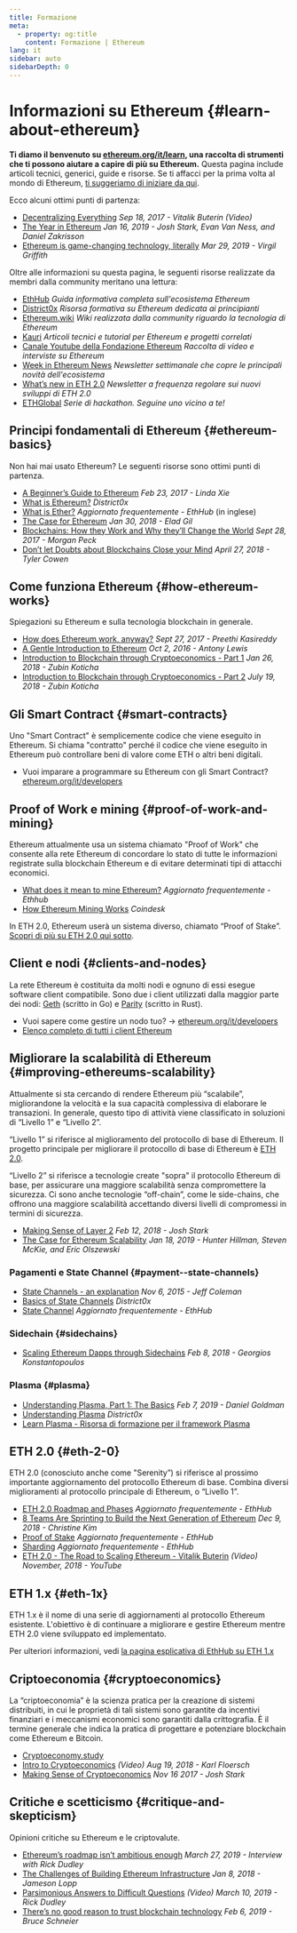 ```yaml
---
title: Formazione
meta:
  - property: og:title
    content: Formazione | Ethereum
lang: it
sidebar: auto
sidebarDepth: 0
---
```


# Informazioni su Ethereum {#learn-about-ethereum}

**Ti diamo il benvenuto su [ethereum.org/it/learn](/it/learn/), una raccolta di strumenti che ti possono aiutare a capire di più su Ethereum.** Questa pagina include articoli tecnici, generici, guide e risorse. Se ti affacci per la prima volta al mondo di Ethereum, [ti suggeriamo di iniziare da qui](/it/beginners/).

Ecco alcuni ottimi punti di partenza:

- [Decentralizing Everything](https://www.youtube.com/watch?v=WSN5BaCzsbo&feature=youtu.be) _Sep 18, 2017 - Vitalik Buterin (Video)_
- [The Year in Ethereum](https://medium.com/@jjmstark/the-year-in-ethereum-87a17d6f8276) _Jan 16, 2019 - Josh Stark, Evan Van Ness, and Daniel Zakrisson_
- [Ethereum is game-changing technology, literally](https://medium.com/@virgilgr/ethereum-is-game-changing-technology-literally-d67e01a01cf8) _Mar 29, 2019 - Virgil Griffith_

Oltre alle informazioni su questa pagina, le seguenti risorse realizzate da membri dalla community meritano una lettura:

- [EthHub](https://docs.ethhub.io) _Guida informativa completa sull'ecosistema Ethereum_
- [District0x](https://education.district0x.io/general-topics/understanding-ethereum/) _Risorsa formativa su Ethereum dedicata ai principianti_
- [Ethereum.wiki](https://ethereum.wiki) _Wiki realizzata dalla community riguardo la tecnologia di Ethereum_
- [Kauri](https://kauri.io) _Articoli tecnici e tutorial per Ethereum e progetti correlati_
- [Canale Youtube della Fondazione Ethereum](https://www.youtube.com/channel/UCNOfzGXD_C9YMYmnefmPH0g) _Raccolta di video e interviste su Ethereum_
- [Week in Ethereum News](https://weekinethereumnews.com/) _Newsletter settimanale che copre le principali novità dell'ecosistema_
- [What’s new in ETH 2.0](https://notes.ethereum.org/c/Sk8Zs--CQ) _Newsletter a frequenza regolare sui nuovi sviluppi di ETH 2.0_
- [ETHGlobal](https://ethglobal.co) _Serie di hackathon. Seguine uno vicino a te!_

## Principi fondamentali di Ethereum {#ethereum-basics}

Non hai mai usato Ethereum? Le seguenti risorse sono ottimi punti di partenza.

- [A Beginner’s Guide to Ethereum](https://blog.coinbase.com/a-beginners-guide-to-ethereum-46dd486ceecf) _Feb 23, 2017 - Linda Xie_
- [What is Ethereum?](https://education.district0x.io/general-topics/understanding-ethereum/what-is-ethereum/) _District0x_
- [What is Ether?](https://docs.ethhub.io/ethereum-basics/what-is-ether/) _Aggiornato frequentemente - EthHub_ (in inglese)
- [The Case for Ethereum](http://blog.eladgil.com/2018/01/the-case-for-ethereum.html) _Jan 30, 2018 - Elad Gil_
- [Blockchains: How they Work and Why they’ll Change the World](https://spectrum.ieee.org/computing/networks/blockchains-how-they-work-and-why-theyll-change-the-world) _Sept 28, 2017 - Morgan Peck_
- [Don’t let Doubts about Blockchains Close your Mind](https://www.bloomberg.com/opinion/articles/2018-04-27/blockchains-warrant-skepticism-but-keep-an-open-mind) _April 27, 2018 - Tyler Cowen_

## Come funziona Ethereum {#how-ethereum-works}

Spiegazioni su Ethereum e sulla tecnologia blockchain in generale.

- [How does Ethereum work, anyway?](https://medium.com/@preethikasireddy/how-does-ethereum-work-anyway-22d1df506369) _Sept 27, 2017 - Preethi Kasireddy_
- [A Gentle Introduction to Ethereum](https://bitsonblocks.net/2016/10/02/gentle-introduction-ethereum/) _Oct 2, 2016 - Antony Lewis_
- [Introduction to Blockchain through Cryptoeconomics - Part 1](https://blockchainatberkeley.blog/introduction-to-blockchain-through-cryptoeconomics-part-1-bitcoin-369f245067f9) _Jan 26, 2018 - Zubin Koticha_
- [Introduction to Blockchain through Cryptoeconomics - Part 2](https://medium.com/mechanism-labs/introduction-to-bitcoin-through-cryptoeconomics-part-2-proof-of-work-and-nakamoto-consensus-1252f6a6c012) _July 19, 2018 - Zubin Koticha_

## Gli Smart Contract {#smart-contracts}

Uno "Smart Contract" è semplicemente codice che viene eseguito in Ethereum. Si chiama "contratto" perché il codice che viene eseguito in Ethereum può controllare beni di valore come ETH o altri beni digitali.

- Vuoi imparare a programmare su Ethereum con gli Smart Contract? [ethereum.org/it/developers](/it/developers/)

## Proof of Work e mining {#proof-of-work-and-mining}

Ethereum attualmente usa un sistema chiamato "Proof of Work" che consente alla rete Ethereum di concordare lo stato di tutte le informazioni registrate sulla blockchain Ethereum e di evitare determinati tipi di attacchi economici.

- [What does it mean to mine Ethereum?](https://docs.ethhub.io/using-ethereum/mining/) _Aggiornato frequentemente - Ethhub_
- [How Ethereum Mining Works](https://www.coindesk.com/information/ethereum-mining-works) _Coindesk_

In ETH 2.0, Ethereum userà un sistema diverso, chiamato “Proof of Stake”. [Scopri di più su ETH 2.0 qui sotto](./#eth-2-0).

## Client e nodi {#clients-and-nodes}

La rete Ethereum è costituita da molti nodi e ognuno di essi esegue software client compatibile. Sono due i client utilizzati dalla maggior parte dei nodi: [Geth](https://geth.ethereum.org/) (scritto in Go) e [Parity](https://www.parity.io/ethereum/) (scritto in Rust).

- Vuoi sapere come gestire un nodo tuo? → [ethereum.org/it/developers](/it/developers/#clients-running-your-own-node)
- [Elenco completo di tutti i client Ethereum](https://github.com/ConsenSys/ethereum-developer-tools-list#ethereum-clients)

## Migliorare la scalabilità di Ethereum {#improving-ethereums-scalability}

Attualmente si sta cercando di rendere Ethereum più “scalabile”, migliorandone la velocità e la sua capacità complessiva di elaborare le transazioni. In generale, questo tipo di attività viene classificato in soluzioni di “Livello 1” e “Livello 2”.

“Livello 1” si riferisce al miglioramento del protocollo di base di Ethereum. Il progetto principale per migliorare il protocollo di base di Ethereum è [ETH 2.0](./#eth-2-0).

“Livello 2” si riferisce a tecnologie create "sopra" il protocollo Ethereum di base, per assicurare una maggiore scalabilità senza compromettere la sicurezza. Ci sono anche tecnologie “off-chain”, come le side-chains, che offrono una maggiore scalabilità accettando diversi livelli di compromessi in termini di sicurezza.

- [Making Sense of Layer 2](https://medium.com/l4-media/making-sense-of-ethereums-layer-2-scaling-solutions-state-channels-plasma-and-truebit-22cb40dcc2f4) _Feb 12, 2018 - Josh Stark_
- [The Case for Ethereum Scalability](https://medium.com/connext/the-case-for-ethereum-scalability-d2a8035f880f) _Jan 18, 2019 - Hunter Hillman, Steven McKie, and Eric Olszewski_

### Pagamenti e State Channel {#payment--state-channels}

- [State Channels - an explanation](https://www.jeffcoleman.ca/state-channels/) _Nov 6, 2015 - Jeff Coleman_
- [Basics of State Channels](https://education.district0x.io/general-topics/understanding-ethereum/basics-state-channels/) _District0x_
- [State Channel](https://docs.ethhub.io/ethereum-roadmap/layer-2-scaling/state-channels/) _Aggiornato frequentemente - EthHub_

### Sidechain {#sidechains}

- [Scaling Ethereum Dapps through Sidechains](https://medium.com/loom-network/dappchains-scaling-ethereum-dapps-through-sidechains-f99e51fff447) _Feb 8, 2018 - Georgios Konstantopoulos_

### Plasma {#plasma}

- [Understanding Plasma, Part 1: The Basics](https://www.theblockcrypto.com/2019/02/07/understanding-plasma-part-1-the-basics/) _Feb 7, 2019 - Daniel Goldman_
- [Understanding Plasma](https://education.district0x.io/general-topics/understanding-ethereum/understanding-plasma/) _District0x_
- [Learn Plasma - Risorsa di formazione per il framework Plasma](https://www.learnplasma.org/en/)

## ETH 2.0 {#eth-2-0}

ETH 2.0 (conosciuto anche come "Serenity”) si riferisce al prossimo importante aggiornamento del protocollo Ethereum di base. Combina diversi miglioramenti al protocollo principale di Ethereum, o “Livello 1”.

- [ETH 2.0 Roadmap and Phases](https://docs.ethhub.io/ethereum-roadmap/ethereum-2.0/eth-2.0-phases/) _Aggiornato frequentemente - EthHub_
- [8 Teams Are Sprinting to Build the Next Generation of Ethereum](https://www.coindesk.com/next-gen-buidlers-the-8-teams-working-on-ethereum-2-0) _Dec 9, 2018 - Christine Kim_
- [Proof of Stake](https://docs.ethhub.io/ethereum-roadmap/ethereum-2.0/proof-of-stake/) _Aggiornato frequentemente - EthHub_
- [Sharding](https://docs.ethhub.io/ethereum-roadmap/ethereum-2.0/sharding/) _Aggiornato frequentemente - EthHub_
- [ETH 2.0 - The Road to Scaling Ethereum - Vitalik Buterin](https://youtu.be/kCVpDrlVesA) _(Video) November, 2018 - YouTube_

## ETH 1.x {#eth-1x}

ETH 1.x è il nome di una serie di aggiornamenti al protocollo Ethereum esistente. L'obiettivo è di continuare a migliorare e gestire Ethereum mentre ETH 2.0 viene sviluppato ed implementato.

Per ulteriori informazioni, vedi [la pagina esplicativa di EthHub su ETH 1.x](https://docs.ethhub.io/ethereum-roadmap/ethereum-1.x/)

## Criptoeconomia {#cryptoeconomics}

La “criptoeconomia” è la scienza pratica per la creazione di sistemi distribuiti, in cui le proprietà di tali sistemi sono garantite da incentivi finanziari e i meccanismi economici sono garantiti dalla crittografia. È il termine generale che indica la pratica di progettare e potenziare blockchain come Ethereum e Bitcoin.

- [Cryptoeconomy.study](https://cryptoeconomics.study/)
- [Intro to Cryptoeconomics](https://www.youtube.com/watch?v=F0FCI8GxO5I) _(Video) Aug 19, 2018 - Karl Floersch_
- [Making Sense of Cryptoeconomics](https://medium.com/l4-media/making-sense-of-cryptoeconomics-5edea77e4e8d) _Nov 16 2017 - Josh Stark_

## Critiche e scetticismo {#critique-and-skepticism}

Opinioni critiche su Ethereum e le criptovalute.

- [Ethereum’s roadmap isn’t ambitious enough](https://decryptmedia.com/6136/vulcanize-rick-dudley-ethereum-roadmap-makerdao-polkadot) _March 27, 2019 - Interview with Rick Dudley_
- [The Challenges of Building Ethereum Infrastructure](https://medium.com/@lopp/the-challenges-of-building-ethereum-infrastructure-87e443e47a4b) _Jan 8, 2018 - Jameson Lopp_
- [Parsimonious Answers to Difficult Questions](https://www.youtube.com/watch?v=GOkSg0BuSdw&feature=youtu.be) _(Video) March 10, 2019 - Rick Dudley_
- [There’s no good reason to trust blockchain technology](https://www.wired.com/story/theres-no-good-reason-to-trust-blockchain-technology/) _Feb 6, 2019 - Bruce Schneier_
